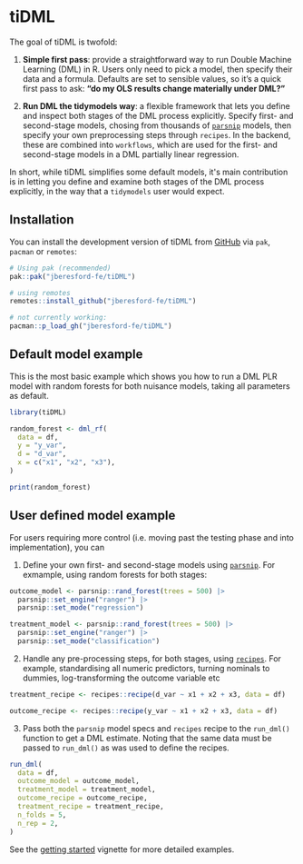 <!-- badges: start -->

<!-- badges: end -->

# tiDML

The goal of tiDML is twofold:

1.  **Simple first pass**: provide a straightforward way to run Double Machine Learning (DML) in R. Users only need to pick a model, then specify their data and a formula. Defaults are set to sensible values, so it’s a quick first pass to ask: **“do my OLS results change materially under DML?”**

2.  **Run DML the tidymodels way**: a flexible framework that lets you define and inspect both stages of the DML process explicitly. Specify first- and second-stage models, chosing from thousands of <a href="https://www.tidymodels.org/find/parsnip/">`parsnip`</a> models, then specify your own preprocessing steps through `recipes`. In the backend, these are combined into `workflows`, which are used for the first- and second-stage models in a DML partially linear regression.

In short, while tiDML simplifies some default models, it's main contribution is in letting you define and examine both stages of the DML process explicitly, in the way that a `tidymodels` user would expect.

## Installation

You can install the development version of tiDML from [GitHub](https://github.com/jberesford-fe/tiDML) via `pak`, `pacman` or `remotes`:

``` r
# Using pak (recommended)
pak::pak("jberesford-fe/tiDML")

# using remotes
remotes::install_github("jberesford-fe/tiDML")

# not currently working:
pacman::p_load_gh("jberesford-fe/tiDML")
```

## Default model example

This is the most basic example which shows you how to run a DML PLR model with random forests for both nuisance models, taking all parameters as default.

``` r
library(tiDML)

random_forest <- dml_rf(
  data = df,
  y = "y_var",
  d = "d_var",
  x = c("x1", "x2", "x3"),
)

print(random_forest)
```

## User defined model example

For users requiring more control (i.e. moving past the testing phase and into implementation), you can

1.  Define your own first- and second-stage models using [`parsnip`](https://parsnip.tidymodels.org/). For exmample, using random forests for both stages:

```r 
outcome_model <- parsnip::rand_forest(trees = 500) |>
  parsnip::set_engine("ranger") |>
  parsnip::set_mode("regression")

treatment_model <- parsnip::rand_forest(trees = 500) |>
  parsnip::set_engine("ranger") |>
  parsnip::set_mode("classification")

```

2.  Handle any pre-processing steps, for both stages, using [`recipes`](https://recipes.tidymodels.org/). For example, standardising all numeric predictors, turning nominals to dummies, log-transforming the outcome variable etc

``` r
treatment_recipe <- recipes::recipe(d_var ~ x1 + x2 + x3, data = df)

outcome_recipe <- recipes::recipe(y_var ~ x1 + x2 + x3, data = df)
```


3.  Pass both the `parsnip` model specs and `recipes` recipe to the `run_dml()` function to get a DML estimate. Noting that the same data must be passed to `run_dml()` as was used to define the recipes.

``` r
run_dml(
  data = df,
  outcome_model = outcome_model,
  treatment_model = treatment_model,
  outcome_recipe = outcome_recipe,
  treatment_recipe = treatment_recipe,
  n_folds = 5,
  n_rep = 2,
)
```

See the [getting started](https://jberesford-fe.github.io/tiDML/articles/tiDML.html) vignette for more detailed examples.